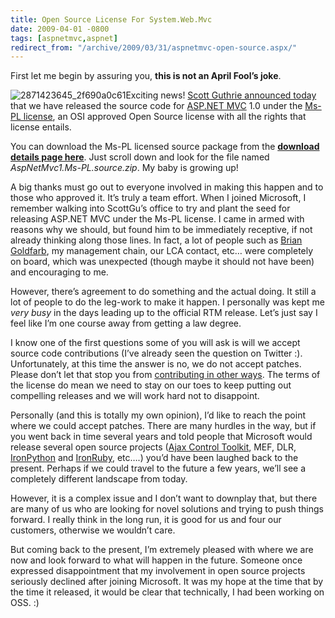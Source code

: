```yaml
---
title: Open Source License For System.Web.Mvc
date: 2009-04-01 -0800
tags: [aspnetmvc,aspnet]
redirect_from: "/archive/2009/03/31/aspnetmvc-open-source.aspx/"
---
```


First let me begin by assuring you, **this is not an April Fool’s
joke**.

![2871423645\_2f690a0c61](https://haacked.com/images/haacked_com/WindowsLiveWriter/OpenSourceLicenseForASP.NETMVC_AE1E/2871423645_2f690a0c61_3.jpg "2871423645_2f690a0c61")Exciting
news! [Scott Guthrie announced
today](http://weblogs.asp.net/scottgu/archive/2009/04/01/asp-net-mvc-1-0.aspx "ASP.NET MVC 1.0")
that we have released the source code for [ASP.NET
MVC](http://asp.net/mvc "ASP.NET Website") 1.0 under the [Ms-PL
license](http://www.opensource.org/licenses/ms-pl.html "Ms-PL at OSI"),
an OSI approved Open Source license with all the rights that license
entails.

You can download the Ms-PL licensed source package from the [**download
details page
here**](http://go.microsoft.com/fwlink/?LinkId=144444 "ASP.NET MVC 1.0 Download Page").
Just scroll down and look for the file named
*AspNetMvc1.Ms-PL.source.zip*. My baby is growing up!

A big thanks must go out to everyone involved in making this happen and
to those who approved it. It’s truly a team effort. When I joined
Microsoft, I remember walking into ScottGu’s office to try and plant the
seed for releasing ASP.NET MVC under the Ms-PL license. I came in armed
with reasons why we should, but found him to be immediately receptive,
if not already thinking along those lines. In fact, a lot of people such
as [Brian Goldfarb](http://blogs.msdn.com/bgold/ "Brian Goldfarb"), my
management chain, our LCA contact, etc… were completely on board, which
was unexpected (though maybe it should not have been) and encouraging to
me.

However, there’s agreement to do something and the actual doing. It
still a lot of people to do the leg-work to make it happen. I personally
was kept me *very busy* in the days leading up to the official RTM
release. Let’s just say I feel like I’m one course away from getting a
law degree.

I know one of the first questions some of you will ask is will we accept
source code contributions (I’ve already seen the question on Twitter :).
Unfortunately, at this time the answer is no, we do not accept patches.
Please don’t let that stop you from [contributing in other
ways](http://forums.asp.net/1146.aspx "ASP.NET MVC Forums"). The terms
of the license do mean we need to stay on our toes to keep putting out
compelling releases and we will work hard not to disappoint.

Personally (and this is totally my own opinion), I’d like to reach the
point where we could accept patches. There are many hurdles in the way,
but if you went back in time several years and told people that
Microsoft would release several open source projects ([Ajax Control
Toolkit](http://www.codeplex.com/AjaxControlToolkit "Ajax Control Toolkit"),
MEF, DLR,
[IronPython](http://www.codeplex.com/Wiki/View.aspx?ProjectName=IronPython "IronPython")
and [IronRuby](http://www.ironruby.net/ "IronRuby"), etc….) you’d have
been laughed back to the present. Perhaps if we could travel to the
future a few years, we’ll see a completely different landscape from
today.

However, it is a complex issue and I don’t want to downplay that, but
there are many of us who are looking for novel solutions and trying to
push things forward. I really think in the long run, it is good for us
and four our customers, otherwise we wouldn’t care.

But coming back to the present, I’m extremely pleased with where we are
now and look forward to what will happen in the future. Someone once
expressed disappointment that my involvement in open source projects
seriously declined after joining Microsoft. It was my hope at the time
that by the time it released, it would be clear that technically, I had
been working on OSS. :)

